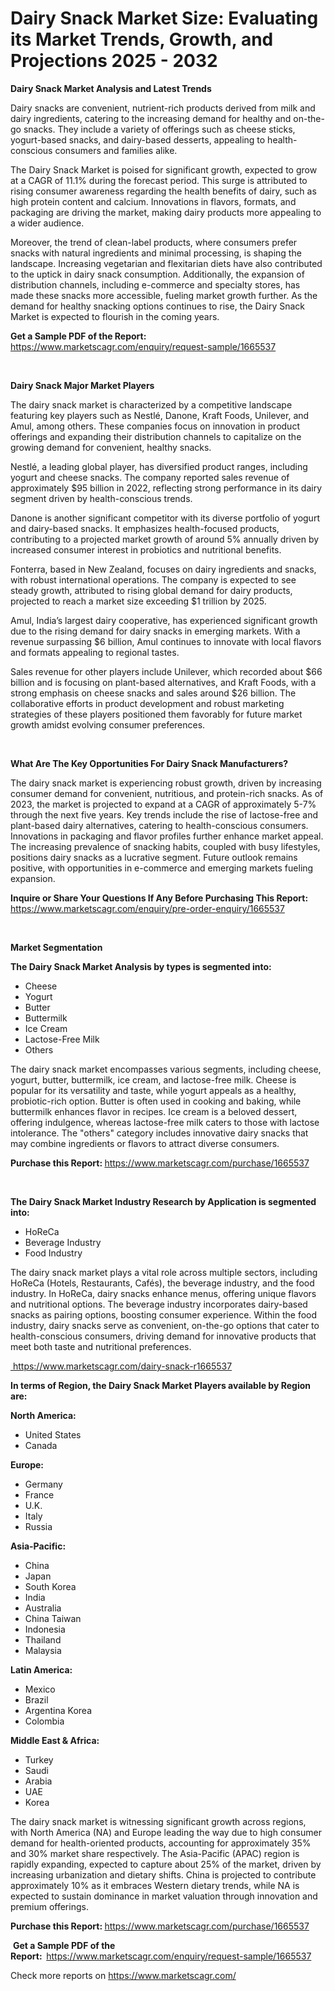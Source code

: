 <p><h1>Dairy Snack Market Size: Evaluating its Market Trends, Growth, and Projections 2025 - 2032</h1></p><p><strong>Dairy Snack Market Analysis and Latest Trends</strong></p>
<p><p>Dairy snacks are convenient, nutrient-rich products derived from milk and dairy ingredients, catering to the increasing demand for healthy and on-the-go snacks. They include a variety of offerings such as cheese sticks, yogurt-based snacks, and dairy-based desserts, appealing to health-conscious consumers and families alike.</p><p>The Dairy Snack Market is poised for significant growth, expected to grow at a CAGR of 11.1% during the forecast period. This surge is attributed to rising consumer awareness regarding the health benefits of dairy, such as high protein content and calcium. Innovations in flavors, formats, and packaging are driving the market, making dairy products more appealing to a wider audience. </p><p>Moreover, the trend of clean-label products, where consumers prefer snacks with natural ingredients and minimal processing, is shaping the landscape. Increasing vegetarian and flexitarian diets have also contributed to the uptick in dairy snack consumption. Additionally, the expansion of distribution channels, including e-commerce and specialty stores, has made these snacks more accessible, fueling market growth further. As the demand for healthy snacking options continues to rise, the Dairy Snack Market is expected to flourish in the coming years.</p></p>
<p><strong>Get a Sample PDF of the Report:&nbsp;</strong> <a href="https://www.marketscagr.com/enquiry/request-sample/1665537?utm_campaign=2796&utm_medium=2&utm_source=Github&utm_content=ia&utm_term=07042025&utm_id=dairy-snack">https://www.marketscagr.com/enquiry/request-sample/1665537</a></p>
<p>&nbsp;</p>
<p><strong>Dairy Snack Major Market Players</strong></p>
<p><p>The dairy snack market is characterized by a competitive landscape featuring key players such as Nestlé, Danone, Kraft Foods, Unilever, and Amul, among others. These companies focus on innovation in product offerings and expanding their distribution channels to capitalize on the growing demand for convenient, healthy snacks.</p><p>Nestlé, a leading global player, has diversified product ranges, including yogurt and cheese snacks. The company reported sales revenue of approximately $95 billion in 2022, reflecting strong performance in its dairy segment driven by health-conscious trends.</p><p>Danone is another significant competitor with its diverse portfolio of yogurt and dairy-based snacks. It emphasizes health-focused products, contributing to a projected market growth of around 5% annually driven by increased consumer interest in probiotics and nutritional benefits. </p><p>Fonterra, based in New Zealand, focuses on dairy ingredients and snacks, with robust international operations. The company is expected to see steady growth, attributed to rising global demand for dairy products, projected to reach a market size exceeding $1 trillion by 2025.</p><p>Amul, India’s largest dairy cooperative, has experienced significant growth due to the rising demand for dairy snacks in emerging markets. With a revenue surpassing $6 billion, Amul continues to innovate with local flavors and formats appealing to regional tastes.</p><p>Sales revenue for other players include Unilever, which recorded about $66 billion and is focusing on plant-based alternatives, and Kraft Foods, with a strong emphasis on cheese snacks and sales around $26 billion. The collaborative efforts in product development and robust marketing strategies of these players positioned them favorably for future market growth amidst evolving consumer preferences.</p></p>
<p>&nbsp;</p>
<p><strong>What Are The Key Opportunities For Dairy Snack Manufacturers?</strong></p>
<p><p>The dairy snack market is experiencing robust growth, driven by increasing consumer demand for convenient, nutritious, and protein-rich snacks. As of 2023, the market is projected to expand at a CAGR of approximately 5-7% through the next five years. Key trends include the rise of lactose-free and plant-based dairy alternatives, catering to health-conscious consumers. Innovations in packaging and flavor profiles further enhance market appeal. The increasing prevalence of snacking habits, coupled with busy lifestyles, positions dairy snacks as a lucrative segment. Future outlook remains positive, with opportunities in e-commerce and emerging markets fueling expansion.</p></p>
<p><strong>Inquire or Share Your Questions If Any Before Purchasing This Report:</strong> <a href="https://www.marketscagr.com/enquiry/pre-order-enquiry/1665537?utm_campaign=2796&utm_medium=2&utm_source=Github&utm_content=ia&utm_term=07042025&utm_id=dairy-snack">https://www.marketscagr.com/enquiry/pre-order-enquiry/1665537</a></p>
<p>&nbsp;</p>
<p><strong>Market Segmentation</strong></p>
<p><strong>The Dairy Snack Market Analysis by types is segmented into:</strong></p>
<p><ul><li>Cheese</li><li>Yogurt</li><li>Butter</li><li>Buttermilk</li><li>Ice Cream</li><li>Lactose-Free Milk</li><li>Others</li></ul></p>
<p><p>The dairy snack market encompasses various segments, including cheese, yogurt, butter, buttermilk, ice cream, and lactose-free milk. Cheese is popular for its versatility and taste, while yogurt appeals as a healthy, probiotic-rich option. Butter is often used in cooking and baking, while buttermilk enhances flavor in recipes. Ice cream is a beloved dessert, offering indulgence, whereas lactose-free milk caters to those with lactose intolerance. The "others" category includes innovative dairy snacks that may combine ingredients or flavors to attract diverse consumers.</p></p>
<p><strong>Purchase this Report:&nbsp;</strong><a href="https://www.marketscagr.com/purchase/1665537?utm_campaign=2796&utm_medium=2&utm_source=Github&utm_content=ia&utm_term=07042025&utm_id=dairy-snack">https://www.marketscagr.com/purchase/1665537</a></p>
<p>&nbsp;</p>
<p><strong>The Dairy Snack Market Industry Research by Application is segmented into:</strong></p>
<p><ul><li>HoReCa</li><li>Beverage Industry</li><li>Food Industry</li></ul></p>
<p><p>The dairy snack market plays a vital role across multiple sectors, including HoReCa (Hotels, Restaurants, Cafés), the beverage industry, and the food industry. In HoReCa, dairy snacks enhance menus, offering unique flavors and nutritional options. The beverage industry incorporates dairy-based snacks as pairing options, boosting consumer experience. Within the food industry, dairy snacks serve as convenient, on-the-go options that cater to health-conscious consumers, driving demand for innovative products that meet both taste and nutritional preferences.</p></p>
<p><a href="https://www.marketscagr.com/dairy-snack-r1665537?utm_campaign=2796&utm_medium=2&utm_source=Github&utm_content=ia&utm_term=07042025&utm_id=dairy-snack">&nbsp;https://www.marketscagr.com/dairy-snack-r1665537</a></p>
<p><strong>In terms of Region, the Dairy Snack Market Players available by Region are:</strong></p>
<p>
    <p> <strong> North America: </strong>
        <ul>
            <li>United States</li>
            <li>Canada</li>
        </ul>
        </p> 
    <p> <strong> Europe: </strong>
        <ul>
            <li>Germany</li>
            <li>France</li>
            <li>U.K.</li>
            <li>Italy</li>
            <li>Russia</li>
        </ul>
        </p> 
    <p> <strong> Asia-Pacific: </strong>
        <ul>
            <li>China</li>
            <li>Japan</li>
            <li>South Korea</li>
            <li>India</li>
            <li>Australia</li>
            <li>China Taiwan</li>
            <li>Indonesia</li>
            <li>Thailand</li>
            <li>Malaysia</li>
        </ul>
        </p> 
    <p> <strong> Latin America: </strong>
        <ul>
            <li>Mexico</li>
            <li>Brazil</li>
            <li>Argentina Korea</li>
            <li>Colombia</li>
        </ul>
        </p> 
    <p> <strong> Middle East & Africa: </strong>
        <ul>
            <li>Turkey</li>
            <li>Saudi</li>
            <li>Arabia</li>
            <li>UAE</li>
            <li>Korea</li>
        </ul>
    </p>
    </p>
<p><p>The dairy snack market is witnessing significant growth across regions, with North America (NA) and Europe leading the way due to high consumer demand for health-oriented products, accounting for approximately 35% and 30% market share respectively. The Asia-Pacific (APAC) region is rapidly expanding, expected to capture about 25% of the market, driven by increasing urbanization and dietary shifts. China is projected to contribute approximately 10% as it embraces Western dietary trends, while NA is expected to sustain dominance in market valuation through innovation and premium offerings.</p></p>
<p><strong>Purchase this Report: </strong><a href="https://www.marketscagr.com/purchase/1665537?utm_campaign=2796&utm_medium=2&utm_source=Github&utm_content=ia&utm_term=07042025&utm_id=dairy-snack">https://www.marketscagr.com/purchase/1665537</a></p>
<p>&nbsp;<strong>Get a Sample PDF of the Report:&nbsp;&nbsp;</strong><a href="https://www.marketscagr.com/enquiry/request-sample/1665537?utm_campaign=2796&utm_medium=2&utm_source=Github&utm_content=ia&utm_term=07042025&utm_id=dairy-snack">https://www.marketscagr.com/enquiry/request-sample/1665537</a></p>
<p><strong></strong></p>
<p>Check more reports on <a href="https://www.marketscagr.com/?utm_campaign=2796&utm_medium=2&utm_source=Github&utm_content=ia&utm_term=07042025&utm_id=dairy-snack">https://www.marketscagr.com/</a></p>